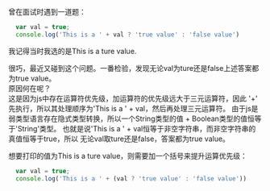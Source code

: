 曾在面试时遇到一道题：
```javascript
  var val = true;
  console.log('This is a ' + val ? 'true value' : 'false value')
```
我记得当时我选的是This is a ture value.   

很巧，最近又碰到这个问题。一番检验，发现无论val为ture还是false上述答案都为true value。   
原因何在呢？   
这是因为js中存在运算符优先级，加运算符的优先级远大于三元运算符，因此 '+' 先执行，所以其处理顺序为'This is a ' + val，然后再处理三元运算符。
由于js是弱类型语言存在隐式类型转换，所以一个String类型的值 + Boolean类型的值恒等于'String'类型。
也就是说'This is a ' + val恒等于非空字符串，而非空字符串的真值恒等于true，所以
无论val取ture还是false，答案都为true value。

想要打印的值为This is a ture value，则需要加一个括号来提升运算优先级：
```javascript
  var val = true;
  console.log('This is a ' + (val ? 'true value' : 'false value'))
```
